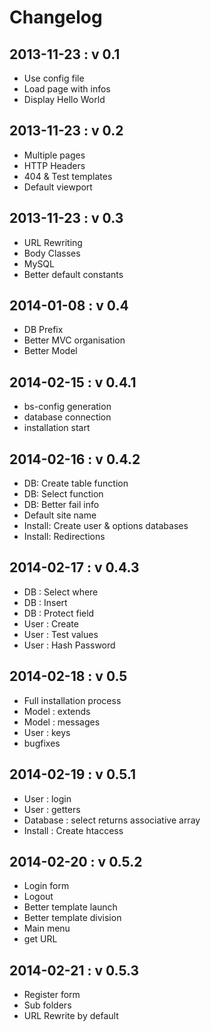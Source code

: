 Changelog
===========

2013-11-23 : v 0.1
---

* Use config file
* Load page with infos
* Display Hello World

2013-11-23 : v 0.2
---

* Multiple pages
* HTTP Headers
* 404 & Test templates
* Default viewport

2013-11-23 : v 0.3
---

* URL Rewriting
* Body Classes
* MySQL
* Better default constants

2014-01-08 : v 0.4
---

* DB Prefix
* Better MVC organisation
* Better Model

2014-02-15 : v 0.4.1
---

* bs-config generation
* database connection
* installation start

2014-02-16 : v 0.4.2
---

* DB: Create table function
* DB: Select function
* DB: Better fail info
* Default site name
* Install: Create user & options databases
* Install: Redirections

2014-02-17 : v 0.4.3
---

* DB : Select where
* DB : Insert
* DB : Protect field
* User : Create
* User : Test values
* User : Hash Password

2014-02-18 : v 0.5
---

* Full installation process
* Model : extends
* Model : messages
* User : keys
* bugfixes

2014-02-19 : v 0.5.1
---

* User : login
* User : getters
* Database : select returns associative array
* Install : Create htaccess

2014-02-20 : v 0.5.2
---

* Login form
* Logout
* Better template launch
* Better template division
* Main menu
* get URL

2014-02-21 : v 0.5.3
---

* Register form
* Sub folders
* URL Rewrite by default
